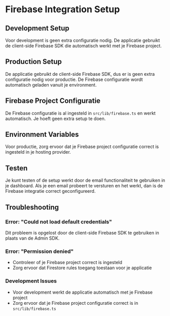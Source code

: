 # Firebase Integration Setup

## Development Setup

Voor development is geen extra configuratie nodig. De applicatie gebruikt de client-side Firebase SDK die automatisch werkt met je Firebase project.

## Production Setup

De applicatie gebruikt de client-side Firebase SDK, dus er is geen extra configuratie nodig voor productie. De Firebase configuratie wordt automatisch geladen vanuit je environment.

## Firebase Project Configuratie

De Firebase configuratie is al ingesteld in `src/lib/firebase.ts` en werkt automatisch. Je hoeft geen extra setup te doen.

## Environment Variables

Voor productie, zorg ervoor dat je Firebase project configuratie correct is ingesteld in je hosting provider.

## Testen

Je kunt testen of de setup werkt door de email functionaliteit te gebruiken in je dashboard. Als je een email probeert te versturen en het werkt, dan is de Firebase integratie correct geconfigureerd.

## Troubleshooting

### Error: "Could not load default credentials"

Dit probleem is opgelost door de client-side Firebase SDK te gebruiken in plaats van de Admin SDK.

### Error: "Permission denied"

- Controleer of je Firebase project correct is ingesteld
- Zorg ervoor dat Firestore rules toegang toestaan voor je applicatie

### Development Issues

- Voor development werkt de applicatie automatisch met je Firebase project
- Zorg ervoor dat je Firebase project configuratie correct is in `src/lib/firebase.ts`
